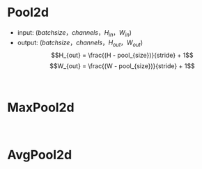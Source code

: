 &emsp;
# Pool2d

- input: $(batch size，channels，H_{in}，W_{in})$
- output: $(batch size，channels，H_{out}，W_{out})$
$$H_{out} = \frac{(H - pool_{size})}{stride} + 1$$
$$W_{out} = \frac{(W - pool_{size})}{stride} + 1$$

&emsp;
# MaxPool2d



&emsp;
# AvgPool2d